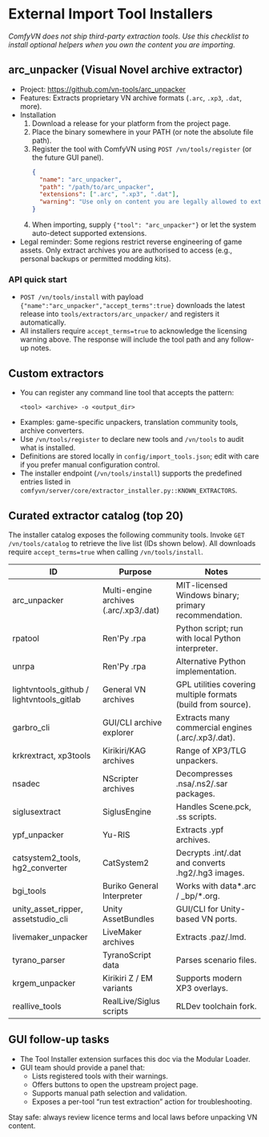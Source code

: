 # External Import Tool Installers

_ComfyVN does not ship third-party extraction tools.  Use this checklist to install
optional helpers when you own the content you are importing._

## arc_unpacker (Visual Novel archive extractor)
- Project: <https://github.com/vn-tools/arc_unpacker>
- Features: Extracts proprietary VN archive formats (`.arc`, `.xp3`, `.dat`, more).
- Installation
  1. Download a release for your platform from the project page.
  2. Place the binary somewhere in your PATH (or note the absolute file path).
  3. Register the tool with ComfyVN using `POST /vn/tools/register` (or the future GUI panel).
     ```json
     {
       "name": "arc_unpacker",
       "path": "/path/to/arc_unpacker",
       "extensions": [".arc", ".xp3", ".dat"],
       "warning": "Use only on content you are legally allowed to extract in your jurisdiction."
     }
     ```
  4. When importing, supply `{"tool": "arc_unpacker"}` or let the system auto-detect supported extensions.
- Legal reminder: Some regions restrict reverse engineering of game assets.  Only extract archives you
  are authorised to access (e.g., personal backups or permitted modding kits).

### API quick start

- `POST /vn/tools/install` with payload `{"name":"arc_unpacker","accept_terms":true}` downloads the
  latest release into `tools/extractors/arc_unpacker/` and registers it automatically.
- All installers require `accept_terms=true` to acknowledge the licensing warning above. The response will
  include the tool path and any follow-up notes.

## Custom extractors
- You can register any command line tool that accepts the pattern:
  ```
  <tool> <archive> -o <output_dir>
  ```
- Examples: game-specific unpackers, translation community tools, archive converters.
- Use `/vn/tools/register` to declare new tools and `/vn/tools` to audit what is installed.
- Definitions are stored locally in `config/import_tools.json`; edit with care if you prefer manual configuration control.
- The installer endpoint (`/vn/tools/install`) supports the predefined entries listed in
  `comfyvn/server/core/extractor_installer.py::KNOWN_EXTRACTORS`.

## Curated extractor catalog (top 20)

The installer catalog exposes the following community tools. Invoke `GET /vn/tools/catalog` to retrieve
the live list (IDs shown below). All downloads require `accept_terms=true` when calling `/vn/tools/install`.

| ID | Purpose | Notes |
|----|---------|-------|
| arc_unpacker | Multi-engine archives (.arc/.xp3/.dat) | MIT-licensed Windows binary; primary recommendation. |
| rpatool | Ren'Py .rpa | Python script; run with local Python interpreter. |
| unrpa | Ren'Py .rpa | Alternative Python implementation. |
| lightvntools_github / lightvntools_gitlab | General VN archives | GPL utilities covering multiple formats (build from source). |
| garbro_cli | GUI/CLI archive explorer | Extracts many commercial engines (.arc/.xp3/.dat). |
| krkrextract, xp3tools | Kirikiri/KAG archives | Range of XP3/TLG unpackers. |
| nsadec | NScripter archives | Decompresses .nsa/.ns2/.sar packages. |
| siglusextract | SiglusEngine | Handles Scene.pck, .ss scripts. |
| ypf_unpacker | Yu-RIS | Extracts .ypf archives. |
| catsystem2_tools, hg2_converter | CatSystem2 | Decrypts .int/.dat and converts .hg2/.hg3 images. |
| bgi_tools | Buriko General Interpreter | Works with data*.arc / _bp/*.org. |
| unity_asset_ripper, assetstudio_cli | Unity AssetBundles | GUI/CLI for Unity-based VN ports. |
| livemaker_unpacker | LiveMaker archives | Extracts .paz/.lmd. |
| tyrano_parser | TyranoScript data | Parses scenario files. |
| krgem_unpacker | Kirikiri Z / EM variants | Supports modern XP3 overlays. |
| reallive_tools | RealLive/Siglus scripts | RLDev toolchain fork. |

## GUI follow-up tasks
- The Tool Installer extension surfaces this doc via the Modular Loader.
- GUI team should provide a panel that:
  - Lists registered tools with their warnings.
  - Offers buttons to open the upstream project page.
  - Supports manual path selection and validation.
  - Exposes a per-tool “run test extraction” action for troubleshooting.

Stay safe: always review licence terms and local laws before unpacking VN content.
